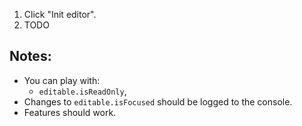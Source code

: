 1. Click "Init editor".
2. TODO

## Notes:

* You can play with:
  * `editable.isReadOnly`,
* Changes to `editable.isFocused` should be logged to the console.
* Features should work.
